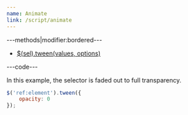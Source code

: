 ```yaml
---
name: Animate
link: /script/animate
---
```


---methods|modifier:bordered---

* [$(sel).tween(values, options)](/script/animate#tween)

---code---

In this example, the selector is faded out to full transparency.

```javascript
$('ref:element').tween({
	opacity: 0
});
```